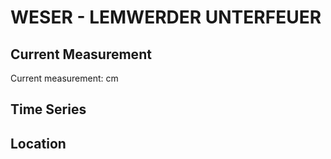 # WESER - LEMWERDER UNTERFEUER

## Current Measurement

Current measurement: <Value topic="rivers/pegel-online/WESER/LEMWERDER UNTERFEUER/measurementValue"/> cm

## Time Series

<TimeSeries topic="rivers/pegel-online/WESER/LEMWERDER UNTERFEUER/measurementValue" period="week" />

## Location

<WorldMap>
  <Marker lat="None" lon="None" labelTopic="rivers/pegel-online/WESER/LEMWERDER UNTERFEUER" />
</WorldMap>
